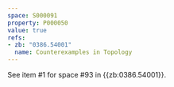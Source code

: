 ```yaml
---
space: S000091
property: P000050
value: true
refs:
- zb: "0386.54001"
  name: Counterexamples in Topology
---
```


See item #1 for space #93 in {{zb:0386.54001}}.
